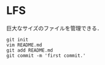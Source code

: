 # LFS

巨大なサイズのファイルを管理できる．

```
git init
vim README.md
git add README.md
git commit -m 'first commit.'
```
